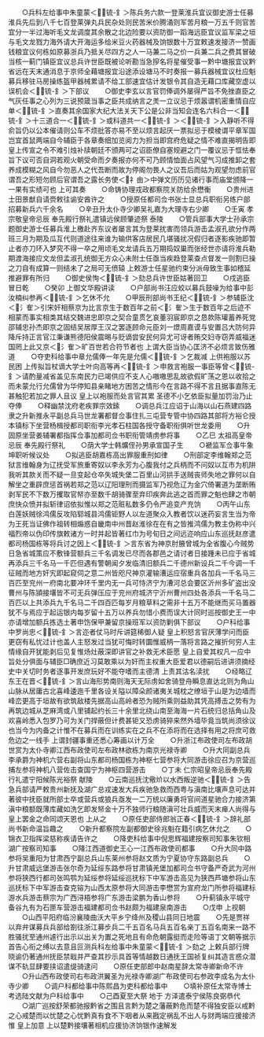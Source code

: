 <!-- { "loadSidebar": true } -->
　　○兵科左给事中朱童蒙＜锍-釒＞陈兵务六款一登莱淮兵宜议御史游士任募淮兵先后到八千七百登莱弹丸兵民杂处则民苦米价腾涌则军苦月粮一万五千则官苦宜分一半过海听毛文龙调度其余散之北边险要以资防御一蹈海远臣宜议监军梁之垣与毛文龙戮力海外请大开海运多给米豆火药器械及饷银数十万宜敕速发接济一赞画钱粮宜议何栋如原募浙兵乃抵关尽四方之人一马兼二马之价一兵兼二兵之费其冒破当核一蓟门镇臣宜议总兵许世臣既被论听勘当急摉名将星催受事一黔中塘报宜议黔省远在天末通消息于京师全藉塘报宜沿途添设塘马不时奏报一募兵器械宜议杜应魁募兵移驻马房操练盔甲器械累请不给工部速宜估计发银令其自造无藉口库藏空虚以误机会＜锍-釒＞下部议
　　○御史李玄以言官罚俸调外屡得严旨不免挫直臣之气灰任事之心列为三说预箴当事之臣共成纳言之羙一立议忌于烦嚣谓机密重情自应单＜锍-釒＞直奏其余国家大纪大法关天下公是公非当知会连名六科合一＜锍-釒＞十三道合一＜锍-釒＞或科道共一＜锍-釒＞＜锍-釒＞入静听不得俞旨仍以公本催请则公车不烦批答亦易不至以烦言起厌一票拟忌于模棱谓平章军国岂宜首鼠两端自今辅臣于各章奏细加览阅力为担当即宫府危疑之情不难直揭明告即  皇上传宣之令不难引烛补牍朝廷不颁两可之诏臣僚自塞规避之门一覆议忌于恇怯奉旨下议可否自洞若观火朝受命而夕奏报亦何不可乃顾情恤面占风望气习成推卸之套养成模糊之风自今勿恶人之代吾断而故为停阁勿畏人之议吾后而姑为观望勿虑前官谓吾之形短勿顾后官谓吾之露长务使＜礻由＞中弹文历历见诸行事而庙堂颁降一一果有实绩可也  上可其奏
　　○命铸协理戎政都察院关防给余懋衡
　　○贵州进士田景猷自请赍敕往谕安酋许之
　　○授原任都司佥书张士显总兵职衔另练户部招募新兵六千余名
　　○辛丑升太仆寺少卿吴礼嘉为大理寺右少卿
　　○壬寅  孝宗敬皇帝忌辰  奉先殿行祭礼遣镇远侯顾肇迹祭  泰陵
　　○管兵部事大学士孙承宗题御史游士任募兵淮上檄赴齐东议者屡言其为登莱扰害而领兵游击孟淑孔欲分作两班三月为期及瓜互代则道途往来谁为输供客店居民几堪骚扰况假归者逐影疾驰即暂止者亦刀环入梦究不得一卒之用顷毛文龙请兵五万期捣奴巢而张经世亦请将淮兵勒期渡海接应文龙但孟淑孔统御无方众心未附士任亟当疾趋登莱查点督发一则割已操之刀自有成算一则结未了之局可无偾辕  上敕游士任星驰约束分派毋致生事如稽延推避罪有所归
　　○御史侯恂＜锍-釒＞劾总兵许世臣姑著回卫
　　○戍逃臣冒日乾
　　○癸卯  上御文华殿讲读
　　○户部尚书汪应蛟以募兵鼓噪为给事中彭汝楠纠参再＜锍-釒＞乞休不允
　　○甲辰刑部尚书王纪＜锍-釒＞参辅臣沈＜氵隺＞引宋奸相蔡京为比言京生于数百年之前＜氵隺＞生于数百年之后迹不相蒙而事实相类其结交魏进忠即京之契合童贯乞哀董羽宸即京之恳款陈瓘蓄养死党邵辅忠孙杰即京之固结吴居厚王汉之罢逐顾命元臣刘一燝周嘉谟与安置吕大防何异降斥持正言官江秉谦熊德阳侯震晹与贬谪尝安民何异尤可讶者贿交妇寺窃弄威福迷国罔上此又京＜氵隺＞旷百世若合符节者也  上谓大臣当协心匡济不必烦言致伤雅道
　　○夺吏科给事中章允儒俸一年先是允儒＜锍-釒＞乞裁减  上供袍服以苏民困  上传拟旨杖谪大学士叶向高等再＜锍-釒＞申救言袍服一事臣等曾＜锍-釒＞请酌量减省盖见东南民力已竭供应不支人心嗷嗷思乱故欲假旷荡之恩以收拾之而未蒙允行允儒曾为华停知县亲睹地方困苦之情形今在言路不得不言且据事直陈无甚触犯若加之罪人且议  皇上以袍服而处言官其累  圣德不小乞依臣拟量加罚治乃止夺俸
　　○释幽禁沈府老疾罪宗效鎍
　　○调总兵江应诏于山海以山石燕建四路隶之升新推永平副总兵马世龙署都督佥事住扎三屯营专管中协四路其部将方裕仑授本镇标下坐营杨楫授都司职衔李光孝石柱国各授守备职衔俱听世龙委用
　　○升固原坐营姜辅署都指挥佥事加都司佥书职衔管靖虏参将事
　　○乙巳  太祖高皇帝忌辰  奉先殿行祭礼
　　○荫大学士韩爌侄孙男承宣国子生
　　○褫监军佥事牛象坤职听候议处
　　○拟逃臣胡嘉栋高出罪服重刑如律
　　○刑部定李维翰郑之范狱言维翰身为辽抚受军旅重寄奴以李永芳为心腹我付之兵柄而不问奴以互市为机阱我听其款关而不疑一旦变起仓卒失城失堡二百里山河拱手送贼丧师失地之罪何以自解坐之重辟庶惩首祸若郑之范以辽阳理刑而摄监军乃视危辽为金穴倚署道为垄断贿剥军民不下数万攫取官帑亦至数千胡骑骤至弃印疾奔此逃之首而罪之魁也肆之市朝庶快众愤并拟斩律诏依拟惟以郑之范赃私数多仍令严追变产充饷
　　○丙午山东白莲妖贼徐鸿儒反攻陷郓城县鸿儒钜野人以左道聚众入教者饮以迷药妄言生当为帝为王死当证佛作祖转相煽惑自畿南中州晋赵淮徐在在有之皆推鸿儒为教主伪称中兴福烈帝以伪印传旗敕诸方一时并起皆著红巾为号旬日之间远迩响应山东巡抚赵彦遣都司杨国栋等将兵讨之因上＜锍-釒＞言东省为神京肘腋曾城为全省腹心今贼势日急省城策应不敷锋营额兵三千名调发已尽而各郡邑之请讨者日接踵未已应于省城再添兵三千名马一千匹但遇有警朝闻夕发临清旧额兵二千德州新设兵二千今调一千征贼而地方奸宄即起窥伺之意二州皆咫尺神京灌输漕运应宿重兵各加兵一千名马三百匹至兖州一府南北要冲环千里内无一兵可恃济宁为漕河总会要区沂州多矿盗出没曹州与陈頴接壤皆不可无兵弹压应于兖州府城济宁沂州曹州四处各添兵一千名马二百匹以上共添兵九千名马二千四百匹每岁月粮草料之需非十五万不能继而买马置器犹不与焉应于起运银内每岁留十五万以养兵勿惜小费而误大计同时巡按御史王一中亦请增加额兵拣选土著申饬保甲兼留京操班军以资防剿俱下部议
　　○户科给事中罗尚忠＜锍-釒＞言迩者仗马时斥讲筵稀御人疑  皇上积怒言官厌薄学问而臣更窃有私忧过计也盖人主怒发过当犹可悔时转圜惟威柄一落将言路之摧折何穷人主情缘自开犹能剥后见复惟炀灶蔽深即讲官之补救无术臣愿  皇上自爱其权凡一应中旨处分俱面与辅臣□确庶近习莫敢乘以为奸而主权重大臣爱君以德嗣后进讲须摘经史中关切时务者逐事开发庶玩好不能夺嗜而主德清  上责其沽名渎扰
　　○经略辽东王在晋＜锍-釒＞言山海形势南则海天无际虏如舍骑登舟瞬息直达北则为角山山脉从居庸古北喜峰逶迤千里各设关隘以障朵颜诸夷关城枕之缭垣于山是为边墙而峰峦更高于垣故有欲筑敌楼先据高山高岭者恐为贼所乘则益助其凭高搏击之势有为再筑边城从芝麻湾或八里铺起约长三十余里北绕山南至海海一片石统归总括角山及欢喜岭悉入包罗乃可为关门捍蔽但计费甚钜又恐虏骑猝来然外墙毕竟当筑尚须徐议也当今为内备之计惟不在募兵而在训练实在之兵不在添将而在选择有用之将庶可救危边之一线手  上谓封疆事重还悉心筹画以计万全
　　○升浙江布政使司左布政胡世赏为太仆寺卿江西布政使司左布政林欲栋为南京光禄寺卿
　　○升大同副总兵李承爵为神机六营右副将山东都司杨国栋为神枢七营参将大同游击徐应召为京营巡捕左参将神机八营佐击查国宁为神枢四营游击
　　○丁未  仁宗昭皇帝忌辰奉先殿行礼遣宁阳候陈光裕祭  献陵
　　○云南巡抚沈儆炌以水西叛逆驰＜锍-釒＞告急兵部请严敕贵州新抚及湖广总戎速发大兵疾驰急救而西粤与滇南比壤声息可达并著彼中抚臣就所部士卒或营兵或狼兵亟发一二万统以廉勇将官间道星驰合力接济第滇中粮额既薄库藏如洗乞即发帑金十万不独师行粮随滇可壮兵威而天末瘅人尚得与  皇上罢金之命同颂天恩也  上从之
　　○原任吏部侍郎翁正春＜锍-釒＞辞礼部尚书新命温旨趣之
　　○新升都察院左副都御史徐兆魁在籍引病乞休允之
　　○锦衣卫指挥梁慈称疾请告许之
　　○降吏科给事中倪思辉福建按察司知事朱钦相湖广按察司知事
　　○降江西道御史王心一江西布政使司都事
　　○升大同中路参将吴重阳为甘肃西宁副总兵山东莱州参将赵文质为宁夏协守东路副总兵
　　○升甘肃威远堡游击张尔奇为延绥东路参将甘肃镇羌堡加都司佥书守备严奇武为河州参将狭西行都司张鸣鹗为延绥参将延绥巡抚标下中军游击高见为狭西芦塘参将山东巡抚标下中军游击查克镕为山西太原参将大同游击李懋赏为宣府龙门所参将福建标游水兵游击蔡宗为广西浔梧参将广东游击梁鹏为香山参将
　　○升蓟镇永平城守备谷九有为石匣车营游击福建都司佥书赵颇为福建泉南游击
　　○戊申  上视朝
　　○山西平阳府临汾襄陵曲沃大平乡宁绛州及稷山县同日地震
　　○先是贾祥以弃弁谋募兵兵部给劄往浙江募步兵二千五百名马兵五百名亲丁五百名南来一路不胜骚扰至通州遽行出示以出关为置之死地且有命危朝露挺而走险等语丁文朝等据示首告心衔之缚以去意且叵测兵科左给事中朱童蒙＜锍-釒＞劾之  上敕兵部行牌晓谕仍著通州抚臣禁戢并严查其抄示具首等情越数日通抚王国祯复纠其造言惑众潜谋不轨显肆要挟诏遣缇骑逮问
　　○原任吏部郎中赵南星辞太常寺卿新命不许
　　○升山西布政使司右布政洪翼圣为光禄寺卿湖广布政使司右参政李成名为太仆寺少卿
　　○调户科都给事中陈熙昌为吏科都给事中
　　○填补原任太常寺博士考选陆文献为户科给事中
　　○己酉夏至大祭  地于  方泽遣泰宁侯陈良弼恭代
　　○湖广巡按舒荣都驰报黔省之围且言黔为楚之藩蔽黔危而楚不得独安臣以戒黔之心戒楚而以忧楚之心忧黔真有食不下咽者从来戡定祸乱不出人与财两端应援接济惟  皇上加意  上以楚黔接壤著相机应援协济饷银作速解发
